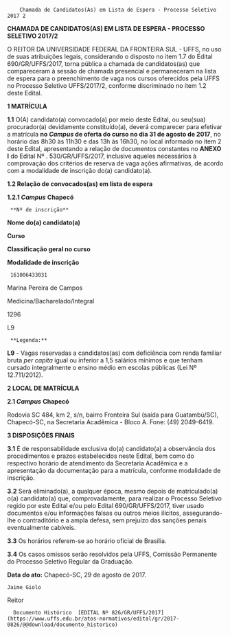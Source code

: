         Chamada de Candidatos(As) em Lista de Espera - Processo Seletivo 2017 2  

**CHAMADA DE CANDIDATOS(AS) EM LISTA DE ESPERA - PROCESSO SELETIVO 2017/2**

  

 O REITOR DA UNIVERSIDADE FEDERAL DA FRONTEIRA SUL - UFFS, no uso de suas atribuições legais, considerando o disposto no item 1.7 do Edital 690/GR/UFFS/2017, torna pública a chamada de candidatos(as) que compareceram à sessão de chamada presencial e permaneceram na lista de espera para o preenchimento de vaga nos cursos oferecidos pela UFFS no Processo Seletivo UFFS/2017/2, conforme discriminado no item 1.2 deste Edital.

  

 **1 MATRÍCULA**

 **1.1** O(A) candidato(a) convocado(a) por meio deste Edital, ou seu(sua) procurador(a) devidamente constituído(a), deverá comparecer para efetivar a matrícula **no *Campus* de oferta do curso no dia 31 de agosto de 2017**, no horário das 8h30 às 11h30 e das 13h às 16h30, no local informado no item 2 deste Edital, apresentando a relação de documentos constantes no **ANEXO I** do Edital Nº . 530/GR/UFFS/2017, inclusive aqueles necessários à comprovação dos critérios de reserva de vaga ações afirmativas, de acordo com a modalidade de inscrição do(a) candidato(a).

 **1.2 Relação de convocados(as) em lista de espera**

 **1.2.1 *Campus*** **Chapecó**

     **Nº de inscrição**

   **Nome do(a) candidato(a)**

   **Curso**

   **Classificação geral no curso**

   **Modalidade de inscrição**

     161006433031

   Marina Pereira de Campos

   Medicina/Bacharelado/Integral

   1296

   L9

     **Legenda:**

 **L9** - Vagas reservadas a candidatos(as) com deficiência com renda familiar bruta *per capita* igual ou inferior a 1,5 salários mínimos e que tenham cursado integralmente o ensino médio em escolas públicas (Lei Nº 12.711/2012).

  **2 LOCAL DE MATRÍCULA**

 **2.1 *Campus*** **Chapecó**

 Rodovia SC 484, km 2, s/n, bairro Fronteira Sul (saída para Guatambú/SC), Chapecó-SC, na Secretaria Acadêmica - Bloco A. Fone: (49) 2049-6419.

  **3 DISPOSIÇÕES FINAIS**

 **3.1** É de responsabilidade exclusiva do(a) candidato(a) a observância dos procedimentos e prazos estabelecidos neste Edital, bem como do respectivo horário de atendimento da Secretaria Acadêmica e a apresentação da documentação para a matrícula, conforme modalidade de inscrição.

 **3.2** Será eliminado(a), a qualquer época, mesmo depois de matriculado(a) o(a) candidato(a) que, comprovadamente, para realizar o Processo Seletivo regido por este Edital e/ou pelo Edital 690/GR/UFFS/2017, tiver usado documentos e/ou informações falsas ou outros meios ilícitos, assegurando-lhe o contraditório e a ampla defesa, sem prejuízo das sanções penais eventualmente cabíveis.

 **3.3** Os horários referem-se ao horário oficial de Brasília.

 **3.4** Os casos omissos serão resolvidos pela UFFS, Comissão Permanente do Processo Seletivo Regular da Graduação.

   **Data do ato:** Chapecó-SC, 29 de agosto de 2017.   
 

    Jaime Giolo   
 Reitor 

      Documento Histórico  [EDITAL Nº 826/GR/UFFS/2017](https://www.uffs.edu.br/atos-normativos/edital/gr/2017-0826/@@download/documento_historico)     
      
